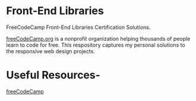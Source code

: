 # Front-End Libraries

FreeCodeCamp Front-End Libraries Certification Solutions.

[freeCodeCamp.org](https://www.freecodecamp.org/) is a nonprofit organization helping thousands of people learn to code for free. This respository captures my personal solutions to the responsive web design projects.

# Useful Resources-

[freeCodeCamp](https://www.freecodecamp.org/learn/front-end-libraries/#bootstrap)
